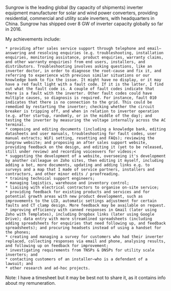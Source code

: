 Sungrow is the leading global (by capacity of shipments) inverter equipment manufacturer for solar and wind power converters, providing residential, commercial and utility scale inverters, with headquarters in China. Sungrow has shipped over 8 GW of inverter capacity globally so far in 2016.

My achievements include:

	* providing after sales service support through telephone and email—answering and resolving enquiries (e.g. troubleshooting, installation enquiries, monitoring assistance, product enquiries, warranty claims, and other warranty enquiries) from end users, installers, and distributors. Troubleshooting involves asking questions, like an inverter doctor, in order to diagnose the root-cause and fix it, and referring to experience with previous similar situations or our knowledge bank to fix the issue. It might have no display, or it may have a red fault light with a fault code. If it is the latter, I find out what the fault code is. A couple of fault codes indicate that there is a fault with the inverter. Other fault codes could have multiple causes, so diagnosis is required. For instance, fault 010 indicates that there is no connection to the grid. This could be remedied by restarting the inverter; checking whether the circuit breaker is tripping off, and when in relation to inverter operation (e.g. after startup, randomly, or in the middle of the day); and testing the inverter by measuring the voltage internally across the AC terminal.
	* composing and editing documents (including a knowledge bank, editing datasheets and user manuals, troubleshooting for fault codes, user manual extracts; WiFi setting, resetting and FAQs); reviewing the Sungrow website; and proposing an after sales support website, providing feedback on the design, and editing it (yet to be released, still under review) and recording voiceovers for videos;<
 	* suggesting the development of a website, overseeing it's development by another colleague on Zoho sites, then editing it myself, including adding a bot, more documents, updating and adding links e.g. to surveys and a map that I made of service partners, installers and contractors, and other minor edits / proofreading.
	* training technical support engineers;
	* managing logistics, warehouse and inventory control;
	* liaising with electrical contractors to organise on-site service;
	* providing feedback for existing products and services and for potential growth areas with new product development, such as improvements to the LCD, automatic settings adjustment for certain faults and CT clamp design. More feedback may be available on request.
	* improving efficiency with canned responses in Gmail (later using Zoho with Templates), including Dropbox links (later using Google Drive); data entry with more streamlined spreadsheets (including adding spreadsheets for enquiries that need following up, and feedback spreadsheets); and procuring headsets instead of using a handset for the phones;
	* creating and managing a survey for customers who had their inverter replaced, collecting responses via email and phone, analysing results, and following up on feedback for improvement;
	* investigating requirements from TNSPs & DNSPs for utility scale inverters; and
	* contacting customers of an installer—who is a defendant of a lawsuit; and
	* other research and ad-hoc projects.

Note: I have a timesheet but it may be best not to share it, as it contains info about my remuneration.
